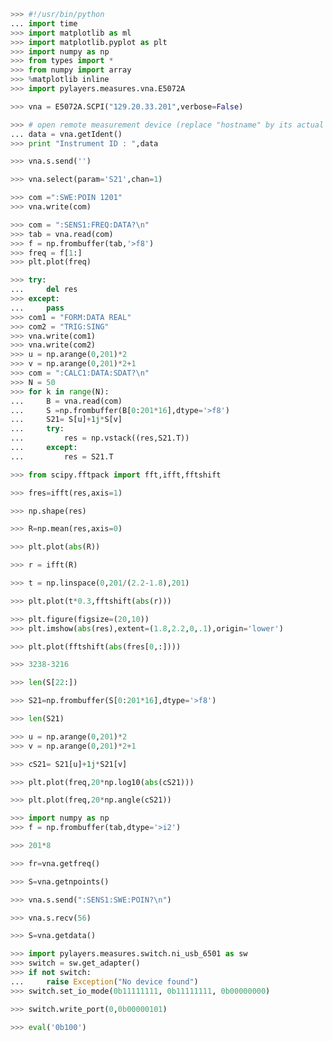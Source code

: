 ```python
>>> #!/usr/bin/python
... import time
>>> import matplotlib as ml
>>> import matplotlib.pyplot as plt
>>> import numpy as np
>>> from types import *
>>> from numpy import array
>>> %matplotlib inline
>>> import pylayers.measures.vna.E5072A
```

```python
>>> vna = E5072A.SCPI("129.20.33.201",verbose=False)
```

```python
>>> # open remote measurement device (replace "hostname" by its actual name)
... data = vna.getIdent()
>>> print "Instrument ID : ",data
```

```python
>>> vna.s.send('')
```

```python
>>> vna.select(param='S21',chan=1)
```

```python
>>> com =":SWE:POIN 1201"
>>> vna.write(com)
```

```python
>>> com = ":SENS1:FREQ:DATA?\n"
>>> tab = vna.read(com)
>>> f = np.frombuffer(tab,'>f8')
>>> freq = f[1:]
>>> plt.plot(freq)
```

```python
>>> try:
...     del res
>>> except:
...     pass
>>> com1 = "FORM:DATA REAL"
>>> com2 = "TRIG:SING"
>>> vna.write(com1)
>>> vna.write(com2)
>>> u = np.arange(0,201)*2
>>> v = np.arange(0,201)*2+1
>>> com = ":CALC1:DATA:SDAT?\n"
>>> N = 50
>>> for k in range(N):
...     B = vna.read(com)
...     S =np.frombuffer(B[0:201*16],dtype='>f8')
...     S21= S[u]+1j*S[v]
...     try:
...         res = np.vstack((res,S21.T))
...     except:
...         res = S21.T
```

```python
>>> from scipy.fftpack import fft,ifft,fftshift
```

```python
>>> fres=ifft(res,axis=1)
```

```python
>>> np.shape(res)
```

```python
>>> R=np.mean(res,axis=0)
```

```python
>>> plt.plot(abs(R))
```

```python
>>> r = ifft(R)
```

```python
>>> t = np.linspace(0,201/(2.2-1.8),201)
```

```python
>>> plt.plot(t*0.3,fftshift(abs(r)))
```

```python
>>> plt.figure(figsize=(20,10))
>>> plt.imshow(abs(res),extent=(1.8,2.2,0,.1),origin='lower')
```

```python
>>> plt.plot(fftshift(abs(fres[0,:])))
```

```python
>>> 3238-3216
```

```python
>>> len(S[22:])
```

```python
>>> S21=np.frombuffer(S[0:201*16],dtype='>f8')
```

```python
>>> len(S21)
```

```python
>>> u = np.arange(0,201)*2
>>> v = np.arange(0,201)*2+1
```

```python
>>> cS21= S21[u]+1j*S21[v]
```

```python
>>> plt.plot(freq,20*np.log10(abs(cS21)))
```

```python
>>> plt.plot(freq,20*np.angle(cS21))
```

```python
>>> import numpy as np
>>> f = np.frombuffer(tab,dtype='>i2')
```

```python
>>> 201*8
```

```python
>>> fr=vna.getfreq()
```

```python
>>> S=vna.getnpoints()
```

```python
>>> vna.s.send(":SENS1:SWE:POIN?\n")
```

```python
>>> vna.s.recv(56)
```

```python
>>> S=vna.getdata()
```

```python
>>> import pylayers.measures.switch.ni_usb_6501 as sw
>>> switch = sw.get_adapter()
>>> if not switch:
...     raise Exception("No device found")
>>> switch.set_io_mode(0b11111111, 0b11111111, 0b00000000)
```

```python
>>> switch.write_port(0,0b00000101)
```

```python
>>> eval('0b100')
```

```python

```
